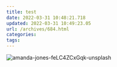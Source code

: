 ```yaml
---
title: test
date: 2022-03-31 10:48:21.718
updated: 2022-03-31 10:49:23.05
url: /archives/684.html
categories: 
tags: 
---
```


![amanda-jones-feLC4ZCxGqk-unsplash](/upload/2022/03/amanda-jones-feLC4ZCxGqk-unsplash.jpeg)